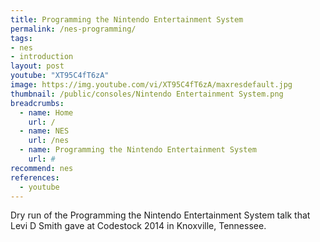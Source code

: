 ```yaml
---
title: Programming the Nintendo Entertainment System
permalink: /nes-programming/
tags:
- nes
- introduction
layout: post
youtube: "XT95C4fT6zA"
image: https://img.youtube.com/vi/XT95C4fT6zA/maxresdefault.jpg
thumbnail: /public/consoles/Nintendo Entertainment System.png
breadcrumbs:
  - name: Home
    url: /
  - name: NES
    url: /nes
  - name: Programming the Nintendo Entertainment System
    url: #
recommend: nes
references:
  - youtube
---
```

Dry run of the Programming the Nintendo Entertainment System talk that Levi D Smith gave at Codestock 2014 in Knoxville, Tennessee.
